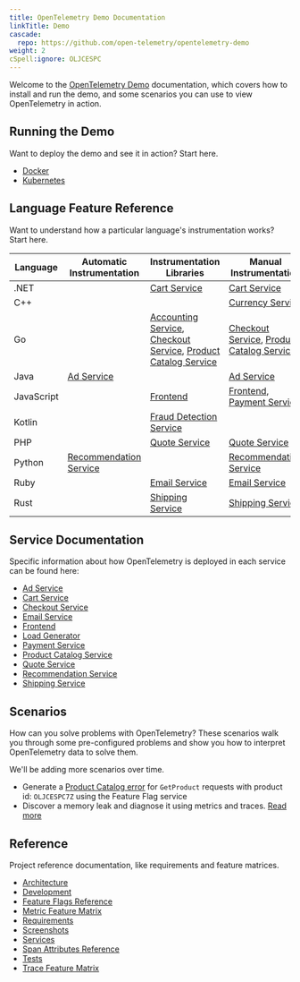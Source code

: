 ```yaml
---
title: OpenTelemetry Demo Documentation
linkTitle: Demo
cascade:
  repo: https://github.com/open-telemetry/opentelemetry-demo
weight: 2
cSpell:ignore: OLJCESPC
---
```


Welcome to the [OpenTelemetry Demo](/ecosystem/demo/) documentation, which
covers how to install and run the demo, and some scenarios you can use to view
OpenTelemetry in action.

## Running the Demo

Want to deploy the demo and see it in action? Start here.

- [Docker](docker-deployment/)
- [Kubernetes](kubernetes-deployment/)

## Language Feature Reference

Want to understand how a particular language's instrumentation works? Start
here.

| Language   | Automatic Instrumentation                          | Instrumentation Libraries                                                                                                                | Manual Instrumentation                                                                       |
| ---------- | -------------------------------------------------- | ---------------------------------------------------------------------------------------------------------------------------------------- | -------------------------------------------------------------------------------------------- |
| .NET       |                                                    | [Cart Service](services/cart/)                                                                                                           | [Cart Service](services/cart/)                                                               |
| C++        |                                                    |                                                                                                                                          | [Currency Service](services/currency/)                                                       |
| Go         |                                                    | [Accounting Service](services/accounting/), [Checkout Service](services/checkout/), [Product Catalog Service](services/product-catalog/) | [Checkout Service](services/checkout/), [Product Catalog Service](services/product-catalog/) |
| Java       | [Ad Service](services/ad/)                         |                                                                                                                                          | [Ad Service](services/ad/)                                                                   |
| JavaScript |                                                    | [Frontend](services/frontend/)                                                                                                           | [Frontend](services/frontend/), [Payment Service](services/payment/)                         |
| Kotlin     |                                                    | [Fraud Detection Service](services/fraud-detection/)                                                                                     |                                                                                              |
| PHP        |                                                    | [Quote Service](services/quote/)                                                                                                         | [Quote Service](services/quote/)                                                             |
| Python     | [Recommendation Service](services/recommendation/) |                                                                                                                                          | [Recommendation Service](services/recommendation/)                                           |
| Ruby       |                                                    | [Email Service](services/email/)                                                                                                         | [Email Service](services/email/)                                                             |
| Rust       |                                                    | [Shipping Service](services/shipping/)                                                                                                   | [Shipping Service](services/shipping/)                                                       |

## Service Documentation

Specific information about how OpenTelemetry is deployed in each service can be
found here:

- [Ad Service](services/ad/)
- [Cart Service](services/cart/)
- [Checkout Service](services/checkout/)
- [Email Service](services/email/)
- [Frontend](services/frontend/)
- [Load Generator](services/load-generator/)
- [Payment Service](services/payment/)
- [Product Catalog Service](services/product-catalog/)
- [Quote Service](services/quote/)
- [Recommendation Service](services/recommendation/)
- [Shipping Service](services/shipping/)

## Scenarios

How can you solve problems with OpenTelemetry? These scenarios walk you through
some pre-configured problems and show you how to interpret OpenTelemetry data to
solve them.

We'll be adding more scenarios over time.

- Generate a [Product Catalog error](feature-flags) for `GetProduct` requests
  with product id: `OLJCESPC7Z` using the Feature Flag service
- Discover a memory leak and diagnose it using metrics and traces.
  [Read more](scenarios/recommendation-cache/)

## Reference

Project reference documentation, like requirements and feature matrices.

- [Architecture](architecture/)
- [Development](development/)
- [Feature Flags Reference](feature-flags/)
- [Metric Feature Matrix](telemetry-features/metric-coverage/)
- [Requirements](./requirements/)
- [Screenshots](screenshots/)
- [Services](services/)
- [Span Attributes Reference](telemetry-features/manual-span-attributes/)
- [Tests](tests/)
- [Trace Feature Matrix](telemetry-features/trace-coverage/)
